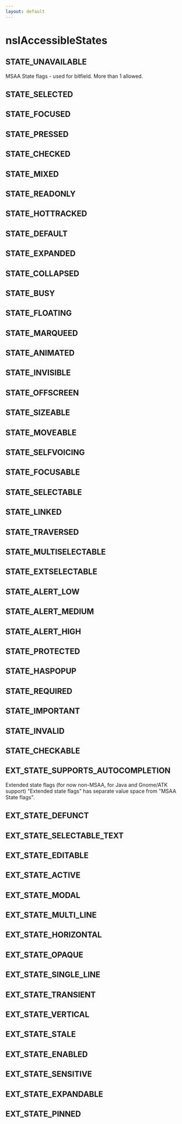 ```yaml
---
layout: default
---
```


# nsIAccessibleStates #

## STATE_UNAVAILABLE ##

MSAA State flags - used for bitfield. More than 1 allowed.


## STATE_SELECTED ##

## STATE_FOCUSED ##

## STATE_PRESSED ##

## STATE_CHECKED ##

## STATE_MIXED ##

## STATE_READONLY ##

## STATE_HOTTRACKED ##

## STATE_DEFAULT ##

## STATE_EXPANDED ##

## STATE_COLLAPSED ##

## STATE_BUSY ##

## STATE_FLOATING ##

## STATE_MARQUEED ##

## STATE_ANIMATED ##

## STATE_INVISIBLE ##

## STATE_OFFSCREEN ##

## STATE_SIZEABLE ##

## STATE_MOVEABLE ##

## STATE_SELFVOICING ##

## STATE_FOCUSABLE ##

## STATE_SELECTABLE ##

## STATE_LINKED ##

## STATE_TRAVERSED ##

## STATE_MULTISELECTABLE ##

## STATE_EXTSELECTABLE ##

## STATE_ALERT_LOW ##

## STATE_ALERT_MEDIUM ##

## STATE_ALERT_HIGH ##

## STATE_PROTECTED ##

## STATE_HASPOPUP ##

## STATE_REQUIRED ##

## STATE_IMPORTANT ##

## STATE_INVALID ##

## STATE_CHECKABLE ##

## EXT_STATE_SUPPORTS_AUTOCOMPLETION ##

Extended state flags (for now non-MSAA, for Java and Gnome/ATK support)
"Extended state flags" has separate value space from "MSAA State flags".


## EXT_STATE_DEFUNCT ##

## EXT_STATE_SELECTABLE_TEXT ##

## EXT_STATE_EDITABLE ##

## EXT_STATE_ACTIVE ##

## EXT_STATE_MODAL ##

## EXT_STATE_MULTI_LINE ##

## EXT_STATE_HORIZONTAL ##

## EXT_STATE_OPAQUE ##

## EXT_STATE_SINGLE_LINE ##

## EXT_STATE_TRANSIENT ##

## EXT_STATE_VERTICAL ##

## EXT_STATE_STALE ##

## EXT_STATE_ENABLED ##

## EXT_STATE_SENSITIVE ##

## EXT_STATE_EXPANDABLE ##

## EXT_STATE_PINNED ##
